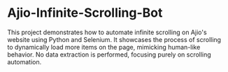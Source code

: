 # Ajio-Infinite-Scrolling-Bot
This project demonstrates how to automate infinite scrolling on Ajio's website using Python and Selenium. It showcases the process of scrolling to dynamically load more items on the page, mimicking human-like behavior. No data extraction is performed, focusing purely on scrolling automation.
